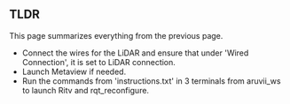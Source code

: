 ## TLDR

This page summarizes everything from the previous page.

- Connect the wires for the LiDAR and ensure that under 'Wired Connection', it is set to LiDAR connection.
- Launch Metaview if needed.
- Run the commands from 'instructions.txt' in 3 terminals from aruvii_ws to launch Ritv and rqt_reconfigure.

